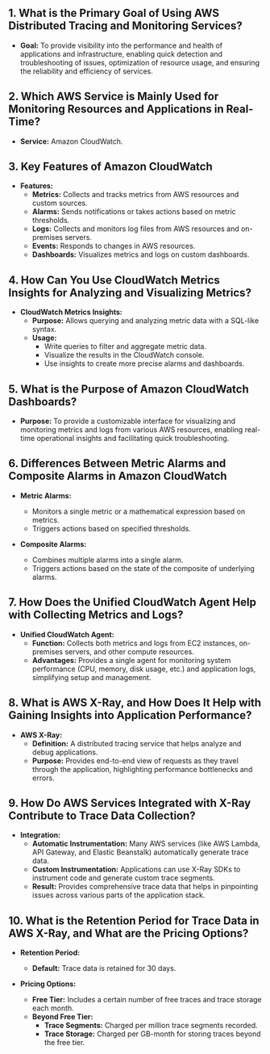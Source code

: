 ## 1. What is the Primary Goal of Using AWS Distributed Tracing and Monitoring Services?
- **Goal:** To provide visibility into the performance and health of applications and infrastructure, enabling quick detection and troubleshooting of issues, optimization of resource usage, and ensuring the reliability and efficiency of services.

## 2. Which AWS Service is Mainly Used for Monitoring Resources and Applications in Real-Time?
- **Service:** Amazon CloudWatch.

## 3. Key Features of Amazon CloudWatch
- **Features:**
  - **Metrics:** Collects and tracks metrics from AWS resources and custom sources.
  - **Alarms:** Sends notifications or takes actions based on metric thresholds.
  - **Logs:** Collects and monitors log files from AWS resources and on-premises servers.
  - **Events:** Responds to changes in AWS resources.
  - **Dashboards:** Visualizes metrics and logs on custom dashboards.

## 4. How Can You Use CloudWatch Metrics Insights for Analyzing and Visualizing Metrics?
- **CloudWatch Metrics Insights:**
  - **Purpose:** Allows querying and analyzing metric data with a SQL-like syntax.
  - **Usage:** 
    - Write queries to filter and aggregate metric data.
    - Visualize the results in the CloudWatch console.
    - Use insights to create more precise alarms and dashboards.

## 5. What is the Purpose of Amazon CloudWatch Dashboards?
- **Purpose:** To provide a customizable interface for visualizing and monitoring metrics and logs from various AWS resources, enabling real-time operational insights and facilitating quick troubleshooting.

## 6. Differences Between Metric Alarms and Composite Alarms in Amazon CloudWatch
- **Metric Alarms:**
  - Monitors a single metric or a mathematical expression based on metrics.
  - Triggers actions based on specified thresholds.

- **Composite Alarms:**
  - Combines multiple alarms into a single alarm.
  - Triggers actions based on the state of the composite of underlying alarms.

## 7. How Does the Unified CloudWatch Agent Help with Collecting Metrics and Logs?
- **Unified CloudWatch Agent:**
  - **Function:** Collects both metrics and logs from EC2 instances, on-premises servers, and other compute resources.
  - **Advantages:** Provides a single agent for monitoring system performance (CPU, memory, disk usage, etc.) and application logs, simplifying setup and management.

## 8. What is AWS X-Ray, and How Does It Help with Gaining Insights into Application Performance?
- **AWS X-Ray:**
  - **Definition:** A distributed tracing service that helps analyze and debug applications.
  - **Purpose:** Provides end-to-end view of requests as they travel through the application, highlighting performance bottlenecks and errors.

## 9. How Do AWS Services Integrated with X-Ray Contribute to Trace Data Collection?
- **Integration:**
  - **Automatic Instrumentation:** Many AWS services (like AWS Lambda, API Gateway, and Elastic Beanstalk) automatically generate trace data.
  - **Custom Instrumentation:** Applications can use X-Ray SDKs to instrument code and generate custom trace segments.
  - **Result:** Provides comprehensive trace data that helps in pinpointing issues across various parts of the application stack.

## 10. What is the Retention Period for Trace Data in AWS X-Ray, and What are the Pricing Options?
- **Retention Period:**
  - **Default:** Trace data is retained for 30 days.

- **Pricing Options:**
  - **Free Tier:** Includes a certain number of free traces and trace storage each month.
  - **Beyond Free Tier:**
    - **Trace Segments:** Charged per million trace segments recorded.
    - **Trace Storage:** Charged per GB-month for storing traces beyond the free tier.
